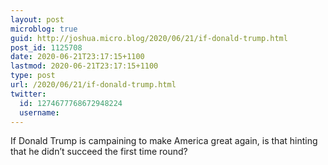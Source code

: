 ```yaml
---
layout: post
microblog: true
guid: http://joshua.micro.blog/2020/06/21/if-donald-trump.html
post_id: 1125708
date: 2020-06-21T23:17:15+1100
lastmod: 2020-06-21T23:17:15+1100
type: post
url: /2020/06/21/if-donald-trump.html
twitter:
  id: 1274677768672948224
  username: 
---
```

If Donald Trump is campaining to make America great again, is that hinting that he didn’t succeed the first time round?
